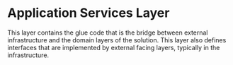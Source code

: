 # Application Services Layer

This layer contains the glue code that is the bridge between external infrastructure and the domain layers of the solution.
This layer also defines interfaces that are implemented by external facing layers, typically in the infrastructure.